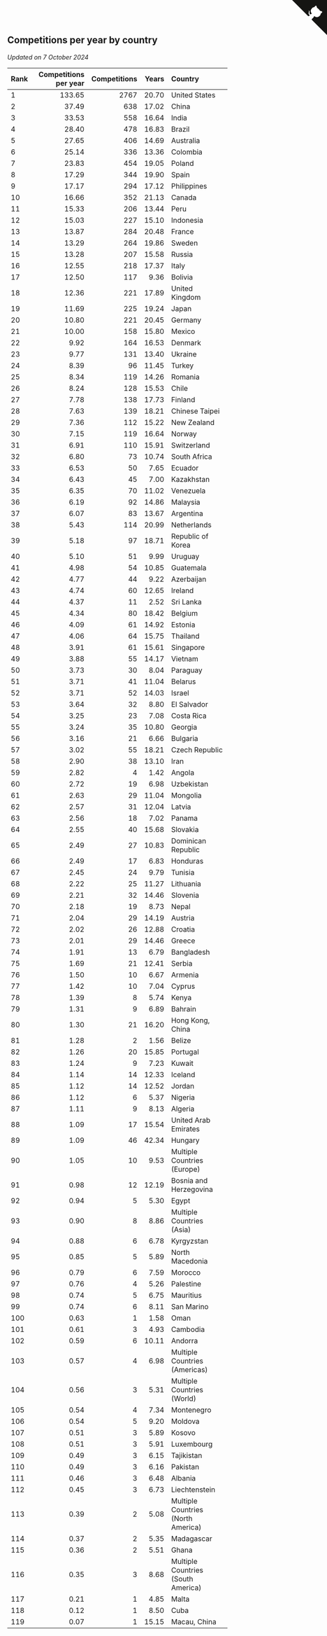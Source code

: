 ## Competitions per year by country

*Updated on  7 October 2024*

| Rank | Competitions per year | Competitions | Years | Country |
| :--- | ---: | ---: | ---: | :--- |
| 1 | 133.65 | 2767 | 20.70 | United States |
| 2 | 37.49 | 638 | 17.02 | China |
| 3 | 33.53 | 558 | 16.64 | India |
| 4 | 28.40 | 478 | 16.83 | Brazil |
| 5 | 27.65 | 406 | 14.69 | Australia |
| 6 | 25.14 | 336 | 13.36 | Colombia |
| 7 | 23.83 | 454 | 19.05 | Poland |
| 8 | 17.29 | 344 | 19.90 | Spain |
| 9 | 17.17 | 294 | 17.12 | Philippines |
| 10 | 16.66 | 352 | 21.13 | Canada |
| 11 | 15.33 | 206 | 13.44 | Peru |
| 12 | 15.03 | 227 | 15.10 | Indonesia |
| 13 | 13.87 | 284 | 20.48 | France |
| 14 | 13.29 | 264 | 19.86 | Sweden |
| 15 | 13.28 | 207 | 15.58 | Russia |
| 16 | 12.55 | 218 | 17.37 | Italy |
| 17 | 12.50 | 117 | 9.36 | Bolivia |
| 18 | 12.36 | 221 | 17.89 | United Kingdom |
| 19 | 11.69 | 225 | 19.24 | Japan |
| 20 | 10.80 | 221 | 20.45 | Germany |
| 21 | 10.00 | 158 | 15.80 | Mexico |
| 22 | 9.92 | 164 | 16.53 | Denmark |
| 23 | 9.77 | 131 | 13.40 | Ukraine |
| 24 | 8.39 | 96 | 11.45 | Turkey |
| 25 | 8.34 | 119 | 14.26 | Romania |
| 26 | 8.24 | 128 | 15.53 | Chile |
| 27 | 7.78 | 138 | 17.73 | Finland |
| 28 | 7.63 | 139 | 18.21 | Chinese Taipei |
| 29 | 7.36 | 112 | 15.22 | New Zealand |
| 30 | 7.15 | 119 | 16.64 | Norway |
| 31 | 6.91 | 110 | 15.91 | Switzerland |
| 32 | 6.80 | 73 | 10.74 | South Africa |
| 33 | 6.53 | 50 | 7.65 | Ecuador |
| 34 | 6.43 | 45 | 7.00 | Kazakhstan |
| 35 | 6.35 | 70 | 11.02 | Venezuela |
| 36 | 6.19 | 92 | 14.86 | Malaysia |
| 37 | 6.07 | 83 | 13.67 | Argentina |
| 38 | 5.43 | 114 | 20.99 | Netherlands |
| 39 | 5.18 | 97 | 18.71 | Republic of Korea |
| 40 | 5.10 | 51 | 9.99 | Uruguay |
| 41 | 4.98 | 54 | 10.85 | Guatemala |
| 42 | 4.77 | 44 | 9.22 | Azerbaijan |
| 43 | 4.74 | 60 | 12.65 | Ireland |
| 44 | 4.37 | 11 | 2.52 | Sri Lanka |
| 45 | 4.34 | 80 | 18.42 | Belgium |
| 46 | 4.09 | 61 | 14.92 | Estonia |
| 47 | 4.06 | 64 | 15.75 | Thailand |
| 48 | 3.91 | 61 | 15.61 | Singapore |
| 49 | 3.88 | 55 | 14.17 | Vietnam |
| 50 | 3.73 | 30 | 8.04 | Paraguay |
| 51 | 3.71 | 41 | 11.04 | Belarus |
| 52 | 3.71 | 52 | 14.03 | Israel |
| 53 | 3.64 | 32 | 8.80 | El Salvador |
| 54 | 3.25 | 23 | 7.08 | Costa Rica |
| 55 | 3.24 | 35 | 10.80 | Georgia |
| 56 | 3.16 | 21 | 6.66 | Bulgaria |
| 57 | 3.02 | 55 | 18.21 | Czech Republic |
| 58 | 2.90 | 38 | 13.10 | Iran |
| 59 | 2.82 | 4 | 1.42 | Angola |
| 60 | 2.72 | 19 | 6.98 | Uzbekistan |
| 61 | 2.63 | 29 | 11.04 | Mongolia |
| 62 | 2.57 | 31 | 12.04 | Latvia |
| 63 | 2.56 | 18 | 7.02 | Panama |
| 64 | 2.55 | 40 | 15.68 | Slovakia |
| 65 | 2.49 | 27 | 10.83 | Dominican Republic |
| 66 | 2.49 | 17 | 6.83 | Honduras |
| 67 | 2.45 | 24 | 9.79 | Tunisia |
| 68 | 2.22 | 25 | 11.27 | Lithuania |
| 69 | 2.21 | 32 | 14.46 | Slovenia |
| 70 | 2.18 | 19 | 8.73 | Nepal |
| 71 | 2.04 | 29 | 14.19 | Austria |
| 72 | 2.02 | 26 | 12.88 | Croatia |
| 73 | 2.01 | 29 | 14.46 | Greece |
| 74 | 1.91 | 13 | 6.79 | Bangladesh |
| 75 | 1.69 | 21 | 12.41 | Serbia |
| 76 | 1.50 | 10 | 6.67 | Armenia |
| 77 | 1.42 | 10 | 7.04 | Cyprus |
| 78 | 1.39 | 8 | 5.74 | Kenya |
| 79 | 1.31 | 9 | 6.89 | Bahrain |
| 80 | 1.30 | 21 | 16.20 | Hong Kong, China |
| 81 | 1.28 | 2 | 1.56 | Belize |
| 82 | 1.26 | 20 | 15.85 | Portugal |
| 83 | 1.24 | 9 | 7.23 | Kuwait |
| 84 | 1.14 | 14 | 12.33 | Iceland |
| 85 | 1.12 | 14 | 12.52 | Jordan |
| 86 | 1.12 | 6 | 5.37 | Nigeria |
| 87 | 1.11 | 9 | 8.13 | Algeria |
| 88 | 1.09 | 17 | 15.54 | United Arab Emirates |
| 89 | 1.09 | 46 | 42.34 | Hungary |
| 90 | 1.05 | 10 | 9.53 | Multiple Countries (Europe) |
| 91 | 0.98 | 12 | 12.19 | Bosnia and Herzegovina |
| 92 | 0.94 | 5 | 5.30 | Egypt |
| 93 | 0.90 | 8 | 8.86 | Multiple Countries (Asia) |
| 94 | 0.88 | 6 | 6.78 | Kyrgyzstan |
| 95 | 0.85 | 5 | 5.89 | North Macedonia |
| 96 | 0.79 | 6 | 7.59 | Morocco |
| 97 | 0.76 | 4 | 5.26 | Palestine |
| 98 | 0.74 | 5 | 6.75 | Mauritius |
| 99 | 0.74 | 6 | 8.11 | San Marino |
| 100 | 0.63 | 1 | 1.58 | Oman |
| 101 | 0.61 | 3 | 4.93 | Cambodia |
| 102 | 0.59 | 6 | 10.11 | Andorra |
| 103 | 0.57 | 4 | 6.98 | Multiple Countries (Americas) |
| 104 | 0.56 | 3 | 5.31 | Multiple Countries (World) |
| 105 | 0.54 | 4 | 7.34 | Montenegro |
| 106 | 0.54 | 5 | 9.20 | Moldova |
| 107 | 0.51 | 3 | 5.89 | Kosovo |
| 108 | 0.51 | 3 | 5.91 | Luxembourg |
| 109 | 0.49 | 3 | 6.15 | Tajikistan |
| 110 | 0.49 | 3 | 6.16 | Pakistan |
| 111 | 0.46 | 3 | 6.48 | Albania |
| 112 | 0.45 | 3 | 6.73 | Liechtenstein |
| 113 | 0.39 | 2 | 5.08 | Multiple Countries (North America) |
| 114 | 0.37 | 2 | 5.35 | Madagascar |
| 115 | 0.36 | 2 | 5.51 | Ghana |
| 116 | 0.35 | 3 | 8.68 | Multiple Countries (South America) |
| 117 | 0.21 | 1 | 4.85 | Malta |
| 118 | 0.12 | 1 | 8.50 | Cuba |
| 119 | 0.07 | 1 | 15.15 | Macau, China |


<a href="https://github.com/JustinTimeCuber/wca_statistics" class="github-corner" aria-label="View source on Github"><svg width="80" height="80" viewBox="0 0 250 250" style="fill:#151513; color:#fff; position: absolute; top: 0; border: 0; right: 0;" aria-hidden="true"><path d="M0,0 L115,115 L130,115 L142,142 L250,250 L250,0 Z"></path><path d="M128.3,109.0 C113.8,99.7 119.0,89.6 119.0,89.6 C122.0,82.7 120.5,78.6 120.5,78.6 C119.2,72.0 123.4,76.3 123.4,76.3 C127.3,80.9 125.5,87.3 125.5,87.3 C122.9,97.6 130.6,101.9 134.4,103.2" fill="currentColor" style="transform-origin: 130px 106px;" class="octo-arm"></path><path d="M115.0,115.0 C114.9,115.1 118.7,116.5 119.8,115.4 L133.7,101.6 C136.9,99.2 139.9,98.4 142.2,98.6 C133.8,88.0 127.5,74.4 143.8,58.0 C148.5,53.4 154.0,51.2 159.7,51.0 C160.3,49.4 163.2,43.6 171.4,40.1 C171.4,40.1 176.1,42.5 178.8,56.2 C183.1,58.6 187.2,61.8 190.9,65.4 C194.5,69.0 197.7,73.2 200.1,77.6 C213.8,80.2 216.3,84.9 216.3,84.9 C212.7,93.1 206.9,96.0 205.4,96.6 C205.1,102.4 203.0,107.8 198.3,112.5 C181.9,128.9 168.3,122.5 157.7,114.1 C157.9,116.9 156.7,120.9 152.7,124.9 L141.0,136.5 C139.8,137.7 141.6,141.9 141.8,141.8 Z" fill="currentColor" class="octo-body"></path></svg></a><style>.github-corner:hover .octo-arm{animation:octocat-wave 560ms ease-in-out}@keyframes octocat-wave{0%,100%{transform:rotate(0)}20%,60%{transform:rotate(-25deg)}40%,80%{transform:rotate(10deg)}}@media (max-width:500px){.github-corner:hover .octo-arm{animation:none}.github-corner .octo-arm{animation:octocat-wave 560ms ease-in-out}}</style>
